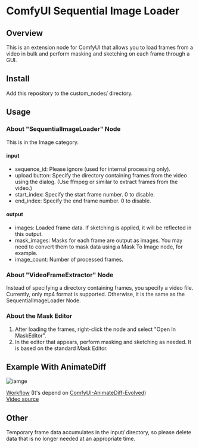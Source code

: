 # ComfyUI Sequential Image Loader

## Overview
This is an extension node for ComfyUI that allows you to load frames from a video in bulk and perform masking and sketching on each frame through a GUI.

## Install
Add this repository to the custom_nodes/ directory.

## Usage

### About "SequentialImageLoader" Node
This is in the Image category.

#### input
* sequence_id: Please ignore (used for internal processing only).
* upload button: Specify the directory containing frames from the video using the dialog.
(Use ffmpeg or similar to extract frames from the video.)
* start_index: Specify the start frame number. 0 to disable.
* end_index: Specify the end frame number. 0 to disable.
#### output
* images: Loaded frame data. If sketching is applied, it will be reflected in this output.
* mask_images: Masks for each frame are output as images. You may need to convert them to mask data using a Mask To Image node, for example.
* image_count: Number of processed frames.

### About "VideoFrameExtractor" Node
Instead of specifying a directory containing frames, you specify a video file. Currently, only mp4 format is supported. 
Otherwise, it is the same as the SequentialImageLoader Node.

### About the Mask Editor
1. After loading the frames, right-click the node and select "Open In MaskEditor".
2. In the editor that appears, perform masking and sketching as needed. It is based on the standard Mask Editor.
	
## Example With AnimateDiff
![iamge](docs/dogcat.gif)

[Workflow](dogcat-workflow.json) (It's depend on [ComfyUI-AnimateDiff-Evolved](https://github.com/Kosinkadink/ComfyUI-AnimateDiff-Evolved))  
[Video source](https://www.pexels.com/video/a-pet-cat-standing-on-the-brick-floor-of-a-garden-3009091/)  

## Other
Temporary frame data accumulates in the input/ directory, so please delete data that is no longer needed at an appropriate time.